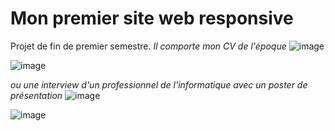 # Mon premier site web responsive
Projet de fin de premier semestre.
*Il comporte mon CV de l'époque*
![image](https://user-images.githubusercontent.com/91502674/145358073-776a9d2e-2d11-4629-97c9-e3b54dc11dd6.png)

![image](https://user-images.githubusercontent.com/91502674/145358333-da4704c1-09f5-4cc0-a6fc-a276e72620a1.png)

*ou une interview d'un professionnel de l'informatique avec un poster de présentation*
![image](https://user-images.githubusercontent.com/91502674/145358924-238e133f-2995-48a6-ad7d-90187b2a29f8.png)

![image](https://user-images.githubusercontent.com/91502674/145359035-46310263-ed28-48f3-9b76-108e51dfee3a.png)
